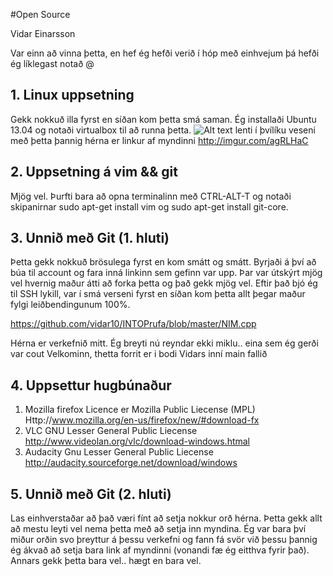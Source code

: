 #Open Source

Vidar Einarsson

Var einn að vinna þetta, en hef ég hefði verið í hóp með einhvejum þá hefði ég líklegast notað @

## 1. Linux uppsetning

Gekk nokkuð illa fyrst en síðan kom þetta smá saman. Ég installaði Ubuntu 13.04 og notaði virtualbox til að runna þetta.
![Alt text](/home/ubuntu/Downloads/Ubuntu.jpg "myndinn") lenti í þvílíku veseni með þetta þannig hérna er linkur af myndinni http://imgur.com/agRLHaC


## 2. Uppsetning á vim && git

Mjög vel. Þurfti bara að opna terminalinn með CTRL-ALT-T og notaði skipanirnar sudo apt-get install vim og sudo apt-get install git-core.

## 3. Unnið með Git (1. hluti)

Þetta gekk nokkuð brösulega fyrst en kom smátt og smátt. Byrjaði á því að búa til account og fara inná linkinn sem gefinn var upp. Þar var útskýrt mjög vel hvernig maður átti að forka þetta og það gekk mjög vel. Eftir það bjó ég til SSH lykill, var í smá verseni fyrst en síðan kom þetta allt þegar maður fylgi leiðbendingunum 100%.

https://github.com/vidar10/INTOPrufa/blob/master/NIM.cpp

Hérna er verkefnið mitt. Ég breyti nú reyndar ekki miklu.. eina sem ég gerði var cout Velkominn, thetta forrit er i bodi Vidars inní main fallið

## 4. Uppsettur hugbúnaður

1. Mozilla firefox
	Licence er Mozilla Public Liecense (MPL)
	Http://www.mozilla.org/en-us/firefox/new/#download-fx
2. VLC
	GNU Lesser General Public Liecense
	http://www.videolan.org/vlc/download-windows.htmal
3. Audacity
	Gnu Lesser General Public Liecense
	http://audacity.sourceforge.net/download/windows

## 5. Unnið með Git (2. hluti)

Las einhverstaðar að það væri fínt að setja nokkur orð hérna. Þetta gekk allt að mestu leyti vel nema þetta með að setja inn myndina. Ég var bara því miður orðin svo þreyttur á þessu verkefni og fann fá svör við þessu þannig ég ákvað að setja bara link af myndinni (vonandi fæ ég eitthva fyrir það). Annars gekk þetta bara vel.. hægt en bara vel.
